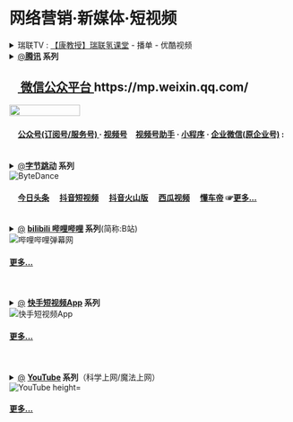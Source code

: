 # 网络营销·新媒体·短视频

<details>
    <summary>
	    瑞联TV : <a href="https://list.youku.com/albumlist/show/id_55596158" title="【康教授】瑞联氢课堂 - 播单 - 优酷视频: 158">【康教授】瑞联氢课堂</a>  - 播单 - 优酷视频
 </summary>      
	瑞联TV : <a href="https://list.youku.com/albumlist/show/id_51495587" title="《瑞联脊柱健康讲堂系列课程》--瑞联教育部出品 - 播单 - 优酷视频: 158
		 简介：《瑞联脊柱健康讲堂系列课程》 【瑞联教育部出品】仅内部使用，盗版必究">《瑞联脊柱健康讲堂系列课程》--瑞联教育部出品</a>  - 播单 - 优酷视频<br/>	
	瑞联TV : <a href="https://list.youku.com/albumlist/show/id_28531820" title="2016冬季培训会视频 - 播单 - 优酷视频: 158">2016冬季培训会视频</a>  - 播单 - 优酷视频<br/>
       瑞联TV : <a href="https://list.youku.com/albumlist/show/id_26354061" title="RLian影像 - 播单 - 优酷视频: 158">RLian影像</a>  - 播单 - 优酷视频<br/>
</details> 

<details>
    <summary><a href="https://zh.wikipedia.org/wiki/腾讯" title="腾讯 - 维基百科，自由的百科全书">@</a><b><a href="https://www.tencent.com/" title="腾讯科技股份有限公司（英语：Tencent Holdings Ltd），简称腾讯，是中华人民共和国一家跨国企业控股公司，为中国大陆规模最大的互联网公司，1998年11月由马化腾、张志东、陈一丹、许晨晔、曾李青5位创始人共同创立，总部位于深圳南山区腾讯滨海大厦。腾讯业务拓展至社交、金融、资讯、工具和平台等不同领域，其子公司专门从事，各种全球互联网相关服务和产品、娱乐、人工智能和技术。
	    目前，腾讯拥有中国大陆使用人数最多的社交软件腾讯QQ和微信，以及最大的网络游戏社区腾讯游戏。在电子书领域 ，旗下有阅文集团，运营有QQ阅读和微信读书。
腾讯于2004年6月16日在香港交易所挂牌上市，于2016年9月5日首次成为亚洲市值最高的上市公司，并于2017年11月21日成为亚洲首家市值突破5000亿美元的公司。
2017年，腾讯首次跻身《财富》杂志世界500强排行榜，以228.7亿美元的营收位居478位。
香港财经界把阿里巴巴（港交所：9988）、腾讯、美团点评（港交所：3690）、小米（港交所：1810）四只中国大陆科技股的英文名称首个字母，合称“ATMX”股份。">腾讯</a> 系列</b><br/>
	    <h2><b><a href="https://mp.weixin.qq.com/" title="微信公众平台"><img src="https://mp.weixin.qq.com/favicon.ico" height="15" width="15" /> 微信公众平台 </a> https://mp.weixin.qq.com/ </b></h2>
	<a href="https://mp.weixin.qq.com/" title="微信公众平台">
	   <img src="https://res.wx.qq.com/mpres/zh_CN/htmledition/vue-weui/src/weui-desktopSkin/svg/buildless/bg_logo_primary49d02b.svg" height="50%" width="50%" /></a>
	<h4> <a href="https://mp.weixin.qq.com/" title="微信公众平台 · 公众号(订阅号/服务号)"><img src="https://res.wx.qq.com/a/fed_upload/9300e7ac-cec5-4454-b75c-f92260dd5b47/logo-mp.ico" height="15" width="15" />公众号(订阅号/服务号) </a> 
	    · <a href="https://mp.weixin.qq.com/" title="微信公众平台 · 视频号">视频号</a><img src="https://res.wx.qq.com/a/wx_fed/finder/helper/finder-helper-web/res/favicon.ico" height="15" width="15" /><a href="https://channels.weixin.qq.com/" title="微信公众平台 · 视频号助手">视频号助手</a>
	    · <a href="https://mp.weixin.qq.com/cgi-bin/wx?token=&lang=zh_CN" title="微信公众平台 · 微信小程序">小程序</a>
	    · <a href="https://work.weixin.qq.com/" title="微信公众平台 · 企业微信(原企业号)">企业微信(原企业号)</a>
	    : </b></h4></br></summary>   	    
 【公众号】<a href="https://kf.qq.com/faq/170221uQ7Vz2170221ZzIZv6.html" title="【公众号】帐号迁移流程指引">帐号迁移流程指引(详细流程图)</br>
<img src="https://file.service.qq.com/user-files/uploads/201811/0e62e893cfaa56bc678c01ec84b4065a.PNG" title="【公众号】帐号迁移(详细流程图)"/></a>
<li><a href="https://kf.qq.com/faq/170217yQfA3Q170217AfEvMR.html" title="【公众号】迁移申请函公证指引">【公众号】迁移申请函公证指引</a></li>
<blockquote>
<li><a href="https://www.egongzheng.com/notary/734" title="微信公众号迁移申请函_公证指南 - 公证云">微信公众号迁移申请函_公证指南 - 公证云</a></li>
<li><a href="https://www.egongzheng.com/article/525" title="在线办理微信公众号迁移申请函公证的流程">在线办理微信公众号迁移申请函公证的流程</a></li>
<li><a href="https://zhuanlan.zhihu.com/p/163176751" title="微信公众号，迁移+公证怎么办？ - 知乎">微信公众号，迁移+公证怎么办？ - 知乎</a></li>
</blockquote>
 <blockquote>
 <li><a href="https://mp.weixin.qq.com/merchant/mppaysubscribeopen?action=getinfo&token=831375558&lang=zh_CN" title="微信公众平台付费功能服务条款">微信公众平台付费功能服务条款</a></li>
新建“快捷方式”：<br/><img src="https://res.wx.qq.com/a/wx_fed/finder/helper/finder-helper-web/res/favicon.ico" height="15" width="15" /><a href="https://channels.weixin.qq.com/" title="微信公众平台 · 视频号助手">视频号助手</a><br/>
<code>
"c:/Program Files (x86)/Microsoft/Edge/Application/msedge.exe" --profile-directory=Default -inprivate "https://channels.weixin.qq.com/"</code><br/>	
 <li><a href="https://weixin.qq.com/cgi-bin/readtemplate?t=weixin_agreement&s=video" title="微信视频号运营规范">微信视频号运营规范</a></li>
</blockquote>   
 <a href="https://github.com/RelianceHK/RelianceHK.github.io/tree/master/bak/瑞联新媒体" title="【瑞联新媒体】腾讯超级商业生态大闭环">
<img src="https://github.com/RelianceHK/RelianceHK.github.io/blob/master/bak/%E7%91%9E%E8%81%94%E6%96%B0%E5%AA%92%E4%BD%93/%E8%85%BE%E8%AE%AF%E8%B6%85%E7%BA%A7%E5%95%86%E4%B8%9A%E7%94%9F%E6%80%81%E5%A4%A7%E9%97%AD%E7%8E%AF.jpg?raw=true" border="0" height="100%" width="100%" title="录制教程时可用字体包（23款免费商用字体）"></a>
</details>
<details>
    <summary><a href="https://zh.wikipedia.org/wiki/字节跳动" title="字节跳动 - 维基百科，自由的百科全书">@</a><b><a href="https://www.bytedance.com/zh/" title="北京字节跳动科技有限公司，简称【字节跳动】，是一家位于中国北京的跨国互联网技术公司，成立于2012年3月，旗下有产品今日头条、火山短视频和抖音（及其海外版本TikTok）等。">字节跳动</a> 系列</b><br/>
<img src="https://upload.wikimedia.org/wikipedia/commons/thumb/0/04/ByteDance_Logo.svg/220px-ByteDance_Logo.svg.png" alt="ByteDance" height="50%" width="50%" />
<h4><a href="https://www.toutiao.com/" title="【今日头条】
今日头条是一个通用信息平台，致力于连接人与信息，让优质丰富的信息得到高效精准的分发，促使信息创造价值。
 今日头条目前拥有推荐引擎、搜索引擎、关注订阅和内容运营等多种分发方式，
囊括图文、视频、问答、微头条、专栏、小说、直播、音频和小程序等多种内容体裁，
并涵盖科技、体育、健康、美食、教育、三农、国风等超过100个内容领域。
更多信息，请访问： https://www.toutiao.com/ ."><img src="https://p16a.tiktokcdn.com/img/bytedance-alisg/4ac74bbefc4455d0b350fff1fcd530c7~noop.image" height="15" width="15" />今日头条</a>
<a href="https://www.douyin.com/" title="【抖音短视频】
抖音是一个帮助用户表达自我，记录美好生活的短视频平台。
截至2020年1月，抖音日活跃用户超过4亿。
更多信息，请访问： https://www.douyin.com/."><img src="https://p16.tiktokcdn.com/img/bytedance-alisg/4bcac7e2843bd01c3158dcaefda77ada~noop.image" height="15" width="15" />抖音短视频</a>
<a href="https://www.huoshan.com/" title="【抖音火山版】
抖音火山版，在品牌升级后的火山，交到更多的朋友，看见更大的世界。
海量用户在火山分享千行万业，交流兴趣技能，分享真实生活。
基于个性化推荐，可以让每个视频作品，都找到“志趣相投”的用户。
独有的“圈子”等功能，不断地满足着用户多样化的产品使用需求。
更多信息，请访问： https://www.huoshan.com/."><img src="https://p16.tiktokcdn.com/img/bytedance-alisg/ee00c524104d04941515770bb37103f1~noop.image" height="15" width="15" />抖音火山版</a>
<a href="https://www.ixigua.com/" title="【西瓜视频】
西瓜视频是国内领先的 PUGC 视频平台，它通过个性化推荐，
源源不断地为不同人群提供优质内容，同时鼓励多样化创作，帮助人们轻松地向全世界分享视频作品。
更多信息，请访问： https://www.ixigua.com/."><img src="https://p16a.tiktokcdn.com/img/bytedance-alisg/a863b4860b58e31a4b536cb614f89a7c~noop.image" height="15" width="15" />西瓜视频</a>
<a href="https://www.dongchediapp.com/" title="【懂车帝】
懂车帝是“看车、选车、买车”一站式汽车媒体和服务平台，
产品基于个性化推荐引擎帮助用户发现感兴趣的汽车内容，
同时配有车型库、360度全景看车等选车工具，
首创短视频社区“车友圈”，为用户打造内容+社区+工具的多元生态。
目前，懂车帝已经成长为增长最快的汽车类手机应用。
更多信息，请访问： https://www.dongchediapp.com/."><img src="https://p16a.tiktokcdn.com/img/bytedance-alisg/91408b9cc1f092a3bbefde619fa9aebd~noop.image" height="15" width="15" />懂车帝</a>
☞<a href="https://www.bytedance.com/zh/products" title="更多·我们的产品">更多...</a></h4>
     </summary>  
</details>
</br>
<details>
    <summary><a href="https://zh.wikipedia.org/wiki/Bilibili" title="Bilibili - 维基百科，自由的百科全书">@</a>
<b><a href="https://www.bilibili.com/" title="哔哩哔哩(゜-゜)つロ干杯~-bilibili
	bilibili，全称为哔哩哔哩弹幕网，亦称哔哩哔哩、bilibili弹幕网，或简称为B站，是中国大陆一个以ACG相关内容起家的弹幕视频分享网站，其前身为视频分享网站Mikufans，该网站由网友“⑨bishi”（徐逸）于2009年6月26日创建。Mikufans建站的初衷是为用户提供一个稳定的弹幕视频分享网站，网站于2010年1月24日改为现名。">bilibili 哔哩哔哩</a> 系列</b>(简称:B站)<br/>
<img src="https://upload.wikimedia.org/wikipedia/commons/thumb/b/bd/Bilibili_Logo_Blue.svg/250px-Bilibili_Logo_Blue.svg.png" alt="哔哩哔哩弹幕网" height="50%" width="50%" />	   
<h4><b><a href="https://www.bilibili.com/" title="更多·我们的产品">更多...</a></b></h4></br>
     </summary>  
</details>

</br>
<details>
    <summary><a href="https://zh.wikipedia.org/wiki/快手_(軟體)" title="快手 (软件) - 维基百科，自由的百科全书">@</a>
<b><a href="https://www.kuaishou.com/" title="【快手短视频App】快手，记录世界记录你">快手短视频App</a> 系列</b><br/>
<img src="https://static.yximgs.com/udata/pkg/fe/widgets_header_logo.4e8554cd.png" alt="快手短视频App" height="50%" width="50%" />	    
<h4><b><a href="https://www.kuaishou.com/" title="更多·我们的产品">更多...</a></b></h4></br>
     </summary>  
</details>
</br>
<details>
    <summary><a href="https://zh.wikipedia.org/wiki/YouTube" title="YouTube - 维基百科，自由的百科全书">@</a>
<b><a href="https://www.youtube.com/" title="YouTube
YouTube 是源自美国的视频分享网站，也是目前全球最大的视频搜索和分享平台，让用户上传、观看、分享及评论视频。
	公司于2005年2月14日注册，网站的口号为“Broadcast Yourself”，网站的标志意念来自早期电视显示器（阴极射线管）。
	此网站没有官方中文名字，中国大陆官媒有时候将其译为优兔或优管、油管等，但更多时候是直接使用其原名。
	2005年，YouTube由陈士骏（Steve Chen）、查得·贺利、贾德·卡林姆等人创立，贾德·卡林姆作为网站创始者亦是YouTube第一支视频《我在动物园》的上传者。
	2006年11月，Google公司以16.5亿美元收购YouTube，并把其当做一间子公司来经营。Google最初对于如何透过YouTube盈利，一直保持着谨慎的态度。
	收购后的YouTube依然风靡全球网络用户。">YouTube</a> 系列</b>（科学上网/魔法上网）<br/>
<img src="https://upload.wikimedia.org/wikipedia/commons/thumb/b/b8/YouTube_Logo_2017.svg/250px-YouTube_Logo_2017.svg.png" alt="YouTube height="50%" width="50%" />	    
<h4><b><a href="https://www.youtube.com/" title="更多·我们的产品">更多...</a></b></h4></br>
     </summary>  
</details>
